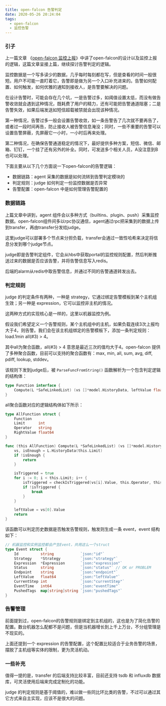 ```yaml
---
title: open-falcon 告警判定
date: 2020-05-26 20:24:04
tags:
  - open-falcon
  - 监控告警
---
```


### 引子

上一篇文章 《[open-falcon 监控上报](/2020/05/25/open-falcon-agent/)》中讲了open-falcon的设计以及监控上报的逻辑，这篇文章呈接上篇，继续探讨告警判定的逻辑。

监控数据是一个写多读少的数据，几乎每时每刻都在写，但是查看的时间一般很短。用户不可能一直盯着它，告警即是做为另一个入口补充进来的。告警如何配置、如何触发，如何优雅的通知到接收人，是告警要解决的问题。

在设计告警时，可能会存在几个坑，一是告警过多，如阈值设置太低，而没有做告警收敛就会遇到这种情况，既耗费了用户的精力，还有可能把告警通道阻塞；二是告警失效，如果后端发送如短信超载被禁就会出现该种情况。

第一种情况，告警过多一般会设置告警收敛，如一条告警告了几次就不要再告了，或者过一段时间再告，防止接收人被告警信息淹没；同时，一些不重要的告警可以设置告警屏蔽，先屏蔽它一小时，一小时后再来处理。

第二种情况，在确保告警通道稳定的情况下，最好提供多种方案，短信、微信、邮箱、钉钉，一个挂了还有另外的补全。同时，可发送多个相关人员，A没注意到B也可以处理。

下面主要从以下几个方面说一下open-falcon的告警逻辑：

* 数据链路：agent 采集的数据是如何流转到告警判定模块的
* 判定规则：judge 如何判定一份监控数据是否异常
* 告警配置：open-falcon 中是如何管理告警配置的

### 数据链路

上篇文章中讲到，agent 组件会以多种方式（builtins、plugin、push）采集监控数据。open-falcon组件间多以rpc协议通信，agent通过rpc把采集到的数据上传到transfer，再由transfer分发给judge。

这里judge可以部署多个节点来分担负载，transfer会通过一致性哈希来决定将信息分发到哪个judge节点。

judge即是告警判定组件，它会从hbs中获取portal的监控规则配置，然后判断推送过来的数据是否应该告警，并将告警信息写入redis。

后端的alarm从redis中取告警信息，并通过不同的告警通道转发出去。

### 判定规则

judge 的判定条件有两种，一种是 strategy，它通过绑定告警模板到某个主机组生效；另一种是 expression，它可以监控非主机的情况。

这两种方式的实现核心是一样的，这里以机器监控为例。

假设我们希望定义一个告警规则，某个主机组中的主机，如果负载连续3次上报均大于4，则告警。我们会在该主机组绑定的告警模板下，添加一条判定规则：load.1min all(#3) > 4。

其中all为聚合函数，all(#3) > 4 意思是最近三次的值均大于4。open-falcon 提供了多种聚合函数，目前可以支持的聚合函数有：max, min, all, sum, avg, diff, pdiff, lookup, stddev。

该规则下发到judge后，被 `ParseFuncFromString()` 函数解析为一个包含判定逻辑的结构体：

```go
type Function interface {
	Compute(L *SafeLinkedList) (vs []*model.HistoryData, leftValue float64, isTriggered bool, isEnough bool)
}
```

all聚合函数对应的逻辑结构体如下所示：

```go
type AllFunction struct {
	Function
	Limit      int
	Operator   string
	RightValue float64
}

func (this AllFunction) Compute(L *SafeLinkedList) (vs []*model.HistoryData, leftValue float64, isTriggered bool, isEnough bool) {
	vs, isEnough = L.HistoryData(this.Limit)
	if !isEnough {
		return
	}

	isTriggered = true
	for i := 0; i < this.Limit; i++ {
		isTriggered = checkIsTriggered(vs[i].Value, this.Operator, this.RightValue)
		if !isTriggered {
			break
		}
	}

	leftValue = vs[0].Value
	return
}
```

该函数可以判定历史数据是否触发告警规则，触发则生成一条 event，event 结构如下：

```go
// 机器监控和实例监控都会产生Event，共用这么一个struct
type Event struct {
	Id          string            `json:"id"`
	Strategy    *Strategy         `json:"strategy"`
	Expression  *Expression       `json:"expression"`
	Status      string            `json:"status"` // OK or PROBLEM
	Endpoint    string            `json:"endpoint"`
	LeftValue   float64           `json:"leftValue"`
	CurrentStep int               `json:"currentStep"`
	EventTime   int64             `json:"eventTime"`
	PushedTags  map[string]string `json:"pushedTags"`
}
```

### 告警管理

前面提到过，open-falcon的告警规则是绑定到主机组的，这也是为了简化告警的配置。数台机器怎么配都不是问题，但是当机器增长到上千上万台，不分组管理是不现实的。

上面还提到一个 expression 的告警配置，这个配置比较适合于业务告警的场景，摆脱了主机组等实体的限制，更为灵活机动。

### 一些补充

值得一提的是，transfer 的后端支持比较丰富，目前还支持 tsdb 和 influxdb 数据库，可灵活使用后端来完成定制化的功能。

judge 的判定规则是基于阈值的，难以做一些同比环比类的告警，不过可以通过其它方式来自主实现，应该不是很大的问题。
